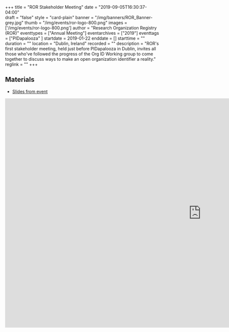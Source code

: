 +++
title = "ROR Stakeholder Meeting" 
date = "2019-09-05T16:30:37-04:00"  
draft = "false" 
style = "card-plain" 
banner = "/img/banners/ROR_Banner-grey.jpg" 
thumb = "/img/events/ror-logo-800.png" 
images = ['/img/events/ror-logo-800.png']
author = "Research Organization Registry (ROR)" 
eventtypes = ["Annual Meeting"]
eventarchives = ["2019"]
eventtags = ["PIDapalooza" ]
startdate = 2019-01-22
enddate = []
starttime = ""
duration = ""
location = "Dublin, Ireland"
recorded = ""
description = "ROR's first stakeholder meeting, held just before PIDapalooza in Dublin, invites all those who've followed the progress of the Org ID Working group to come together to discuss ways to make an open organization identifier a reality."
reglink = ""
+++

## Materials 

- [Slides from event](https://docs.google.com/presentation/d/1ZbL7i7xmoHd26hbH5hpF0s2HfqT5M8XyLzdNOtoiJZw/pub?start=false&loop=false&delayms=3000)

<iframe src="https://docs.google.com/presentation/d/1ZbL7i7xmoHd26hbH5hpF0s2HfqT5M8XyLzdNOtoiJZw/embed?start=false&loop=false&delayms=3000" frameborder="0" width="1280" height="749" allowfullscreen="true" mozallowfullscreen="true" webkitallowfullscreen="true"></iframe>




